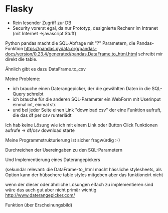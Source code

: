 Flasky
======

- Rein lesender Zugriff zur DB
- Security vorerst egal, da nur Prototyp, designierte Rechenr im Intranet (mit Internet ->javascript Stuff)

Python pandas macht die SQL-Abfrage mit "?" Parametern, die Pandas-Funktion https://pandas.pydata.org/pandas-docs/version/0.23.4/generated/pandas.DataFrame.to_html.html schreibt mir direkt die table.

Ähnlich gibt es dazu DataFrame.to_csv

Meine Probleme:
  - ich brauche einen Daterangepicker, der die gewählten Daten in die SQL-Query schreibt
  - ich brauche für die anderen SQL-Parameter ein WebForm mit Userinput einmal int, einmal str.
  - und bei jeder Seite einen Link "download csv" der eine Funktion aufruft, die das df per csv runterlädt
  
 
Ich hab keine Lösung wie ich mit einem Link oder Button Click Funktionen aufrufe -> df/csv download starte
 
 Meine Programmstrukturierung ist sicher fragwürdig :-)
 
 Durchreichen der Usereingaben zu den SQL-Parametern
 
 Und Implementierung eines Daterangepickers 
  
  
  
(sekundär relevant: die DataFrame-to_html macht hässliche stylesheets, als Option kann der hübschere table styles mitgeben aber das funktioneirt nicht

wenn der dieser oder ähnliche Lösungen eifach zu implementieren sind wäre das auch gut aber nicht primär wichtig http://www.daterangepicker.com/

Funktion über Erscheinungsbild)

